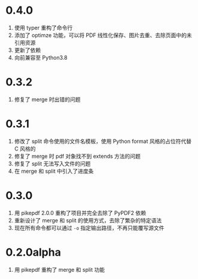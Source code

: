 # 0.4.0

1. 使用 typer 重构了命令行
2. 添加了 optimze 功能，可以将 PDF 线性化保存、图片去重、去除页面中的未引用资源
3. 更新了依赖
4. 向前兼容至 Python3.8

# 0.3.2

1. 修复了 merge 时出错的问题

# 0.3.1

1. 修改了 split 命令使用的文件名模板，使用 Python format 风格的占位符代替 C 风格的
2. 修复了 merge 时 pdf 对象找不到 extends 方法的问题
3. 修复了 split 无法写入文件的问题
4. 在 merge 和 split 中引入了进度条

# 0.3.0

1. 用 pikepdf 2.0.0 重构了项目并完全去除了 PyPDF2 依赖
2. 重新设计了 merge 和 split 的使用方式，去除了繁杂的特定语法
3. 现在所有命令都可以通过 `-o` 指定输出路径，不再只能覆写源文件

# 0.2.0alpha

1. 用 pikepdf 重构了 merge 和 split 功能
